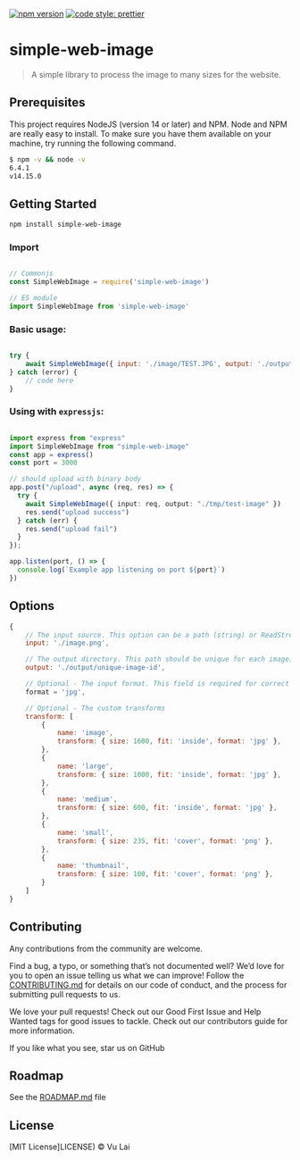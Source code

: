 [![npm version](https://badge.fury.io/js/simple-web-image.svg)](https://badge.fury.io/js/simple-web-image)
[![code style: prettier](https://img.shields.io/badge/code_style-prettier-ff69b4.svg?style=flat-square)](https://github.com/prettier/prettier)

# simple-web-image

> A simple library to process the image to many sizes for the website.

## Prerequisites

This project requires NodeJS (version 14 or later) and NPM. Node and NPM are really easy to install. To make sure you have them available on your machine, try running the following command.

```sh
$ npm -v && node -v
6.4.1
v14.15.0
```

## Getting Started


```sh
npm install simple-web-image
```

### Import
```javascript

// Commonjs
const SimpleWebImage = require('simple-web-image')

// ES module
import SimpleWebImage from 'simple-web-image'
```

### Basic usage:
```javascript

try {
    await SimpleWebImage({ input: './image/TEST.JPG', output: './output' })
} catch (error) {
    // code here
}
```


### Using with `expressjs`:
```typescript

import express from "express"
import SimpleWebImage from "simple-web-image"
const app = express()
const port = 3000

// should upload with binary body
app.post("/upload", async (req, res) => {
  try {
    await SimpleWebImage({ input: req, output: "./tmp/test-image" })
    res.send("upload success")
  } catch (err) {
    res.send("upload fail")
  }
});

app.listen(port, () => {
  console.log(`Example app listening on port ${port}`)
})
```

## Options

```javascript
{
    // The input source. This option can be a path (string) or ReadStream.
    input: './image.png',

    // The output directory. This path should be unique for each image.
    output: './output/unique-image-id',

    // Optional - The input format. This field is required for correct image processing. If undefined, "jpg" will be used, but that may be risky.
    format = 'jpg',

    // Optional - The custom transforms
    transform: [
        {
            name: 'image',
            transform: { size: 1600, fit: 'inside', format: 'jpg' },
        },
        {
            name: 'large',
            transform: { size: 1000, fit: 'inside', format: 'jpg' },
        },
        {
            name: 'medium',
            transform: { size: 600, fit: 'inside', format: 'jpg' },
        },
        {
            name: 'small',
            transform: { size: 235, fit: 'cover', format: 'png' },
        },
        {
            name: 'thumbnail',
            transform: { size: 100, fit: 'cover', format: 'png' },
        }
    ]
}

```

## Contributing

Any contributions from the community are welcome.

Find a bug, a typo, or something that’s not documented well? We’d love for you to open an issue telling us what we can improve! Follow the [CONTRIBUTING.md](CONTRIBUTING.md) for details on our code of conduct, and the process for submitting pull requests to us.

We love your pull requests! Check out our Good First Issue and Help Wanted tags for good issues to tackle. Check out our contributors guide for more information.

If you like what you see, star us on GitHub

## Roadmap

See the [ROADMAP.md](ROADMAP.md) file

## License

[MIT License]LICENSE) © Vu Lai
